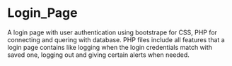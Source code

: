 # Login_Page
A login page with user authentication using bootstrape for CSS, PHP for connecting and quering with database.
PHP files include all features that a login page contains like logging when the login credentials match with saved one, logging out and giving certain alerts when needed.
